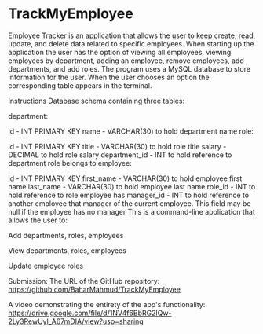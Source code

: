 # TrackMyEmployee
Employee Tracker is an application that allows the user to keep create, read, update, and delete data related to specific employees. When starting up the application the user has the option of viewing all employees, viewing employees by department, adding an employee, remove employees, add departments, and add roles. The program uses a MySQL database to store information for the user. When the user chooses an option the corresponding table appears in the terminal.

Instructions
Database schema containing three tables:

department:

id - INT PRIMARY KEY
name - VARCHAR(30) to hold department name
role:

id - INT PRIMARY KEY
title - VARCHAR(30) to hold role title
salary - DECIMAL to hold role salary
department_id - INT to hold reference to department role belongs to
employee:

id - INT PRIMARY KEY
first_name - VARCHAR(30) to hold employee first name
last_name - VARCHAR(30) to hold employee last name
role_id - INT to hold reference to role employee has
manager_id - INT to hold reference to another employee that manager of the current employee. This field may be null if the employee has no manager
This is a command-line application that allows the user to:

Add departments, roles, employees

View departments, roles, employees

Update employee roles

Submission:
The URL of the GitHub repository: https://github.com/BaharMahmud/TrackMyEmployee

A video demonstrating the entirety of the app's functionality: 
https://drive.google.com/file/d/1NV4f6BbRG2lQw-2Ly3RewUyl_A67mDIA/view?usp=sharing
